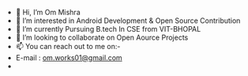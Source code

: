 - 👋 Hi, I’m Om Mishra
- 👀 I’m interested in Android Development & Open Source Contribution
- 🌱 I’m currently Pursuing B.tech In CSE from VIT-BHOPAL
- 💞️ I’m looking to collaborate on Open Aource Projects
- 📫 You can reach out to me on:-
- E-mail : om.works01@gmail.com
- 

<!---
IamOm775/IamOm775 is a ✨ special ✨ repository because its `README.md` (this file) appears on your GitHub profile.
You can click the Preview link to take a look at your changes.
--->
